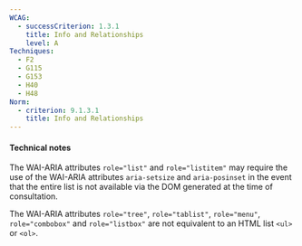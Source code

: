 ```yaml
---
WCAG:
  - successCriterion: 1.3.1
    title: Info and Relationships
    level: A
Techniques:
  - F2
  - G115
  - G153
  - H40
  - H48
Norm:
  - criterion: 9.1.3.1
    title: Info and Relationships
---
```


#### Technical notes

The WAI-ARIA attributes `role="list"` and `role="listitem"` may require the use of the WAI-ARIA attributes `aria-setsize` and `aria-posinset` in the event that the entire list is not available via the DOM generated at the time of consultation.

The WAI-ARIA attributes `role="tree"`, `role="tablist"`, `role="menu"`, `role="combobox"` and `role="listbox"` are not equivalent to an HTML list `<ul>` or `<ol>`.
